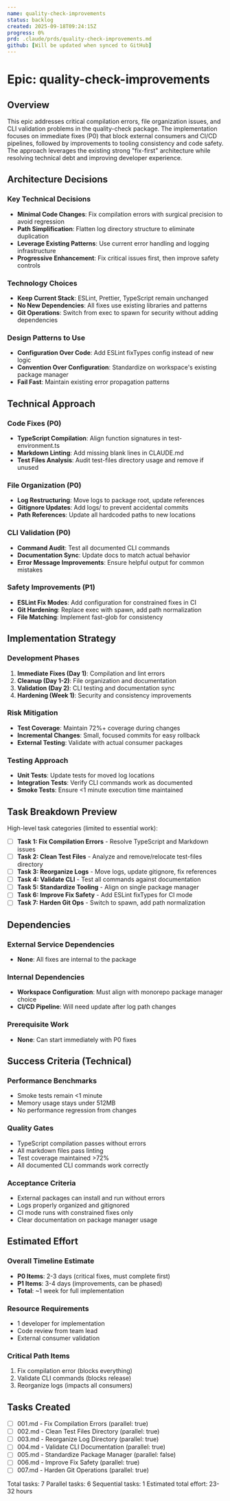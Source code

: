 ```yaml
---
name: quality-check-improvements
status: backlog
created: 2025-09-18T09:24:15Z
progress: 0%
prd: .claude/prds/quality-check-improvements.md
github: [Will be updated when synced to GitHub]
---
```


# Epic: quality-check-improvements

## Overview

This epic addresses critical compilation errors, file organization issues, and
CLI validation problems in the quality-check package. The implementation focuses
on immediate fixes (P0) that block external consumers and CI/CD pipelines,
followed by improvements to tooling consistency and code safety. The approach
leverages the existing strong "fix-first" architecture while resolving technical
debt and improving developer experience.

## Architecture Decisions

### Key Technical Decisions

- **Minimal Code Changes**: Fix compilation errors with surgical precision to
  avoid regression
- **Path Simplification**: Flatten log directory structure to eliminate
  duplication
- **Leverage Existing Patterns**: Use current error handling and logging
  infrastructure
- **Progressive Enhancement**: Fix critical issues first, then improve safety
  controls

### Technology Choices

- **Keep Current Stack**: ESLint, Prettier, TypeScript remain unchanged
- **No New Dependencies**: All fixes use existing libraries and patterns
- **Git Operations**: Switch from exec to spawn for security without adding
  dependencies

### Design Patterns to Use

- **Configuration Over Code**: Add ESLint fixTypes config instead of new logic
- **Convention Over Configuration**: Standardize on workspace's existing package
  manager
- **Fail Fast**: Maintain existing error propagation patterns

## Technical Approach

### Code Fixes (P0)

- **TypeScript Compilation**: Align function signatures in test-environment.ts
- **Markdown Linting**: Add missing blank lines in CLAUDE.md
- **Test Files Analysis**: Audit test-files directory usage and remove if unused

### File Organization (P0)

- **Log Restructuring**: Move logs to package root, update references
- **Gitignore Updates**: Add logs/ to prevent accidental commits
- **Path References**: Update all hardcoded paths to new locations

### CLI Validation (P0)

- **Command Audit**: Test all documented CLI commands
- **Documentation Sync**: Update docs to match actual behavior
- **Error Message Improvements**: Ensure helpful output for common mistakes

### Safety Improvements (P1)

- **ESLint Fix Modes**: Add configuration for constrained fixes in CI
- **Git Hardening**: Replace exec with spawn, add path normalization
- **File Matching**: Implement fast-glob for consistency

## Implementation Strategy

### Development Phases

1. **Immediate Fixes (Day 1)**: Compilation and lint errors
2. **Cleanup (Day 1-2)**: File organization and documentation
3. **Validation (Day 2)**: CLI testing and documentation sync
4. **Hardening (Week 1)**: Security and consistency improvements

### Risk Mitigation

- **Test Coverage**: Maintain 72%+ coverage during changes
- **Incremental Changes**: Small, focused commits for easy rollback
- **External Testing**: Validate with actual consumer packages

### Testing Approach

- **Unit Tests**: Update tests for moved log locations
- **Integration Tests**: Verify CLI commands work as documented
- **Smoke Tests**: Ensure <1 minute execution time maintained

## Task Breakdown Preview

High-level task categories (limited to essential work):

- [ ] **Task 1: Fix Compilation Errors** - Resolve TypeScript and Markdown
      issues
- [ ] **Task 2: Clean Test Files** - Analyze and remove/relocate test-files
      directory
- [ ] **Task 3: Reorganize Logs** - Move logs, update gitignore, fix references
- [ ] **Task 4: Validate CLI** - Test all commands against documentation
- [ ] **Task 5: Standardize Tooling** - Align on single package manager
- [ ] **Task 6: Improve Fix Safety** - Add ESLint fixTypes for CI mode
- [ ] **Task 7: Harden Git Ops** - Switch to spawn, add path normalization

## Dependencies

### External Service Dependencies

- **None**: All fixes are internal to the package

### Internal Dependencies

- **Workspace Configuration**: Must align with monorepo package manager choice
- **CI/CD Pipeline**: Will need update after log path changes

### Prerequisite Work

- **None**: Can start immediately with P0 fixes

## Success Criteria (Technical)

### Performance Benchmarks

- Smoke tests remain <1 minute
- Memory usage stays under 512MB
- No performance regression from changes

### Quality Gates

- TypeScript compilation passes without errors
- All markdown files pass linting
- Test coverage maintained >72%
- All documented CLI commands work correctly

### Acceptance Criteria

- External packages can install and run without errors
- Logs properly organized and gitignored
- CI mode runs with constrained fixes only
- Clear documentation on package manager usage

## Estimated Effort

### Overall Timeline Estimate

- **P0 Items**: 2-3 days (critical fixes, must complete first)
- **P1 Items**: 3-4 days (improvements, can be phased)
- **Total**: ~1 week for full implementation

### Resource Requirements

- 1 developer for implementation
- Code review from team lead
- External consumer validation

### Critical Path Items

1. Fix compilation error (blocks everything)
2. Validate CLI commands (blocks release)
3. Reorganize logs (impacts all consumers)

## Tasks Created

- [ ] 001.md - Fix Compilation Errors (parallel: true)
- [ ] 002.md - Clean Test Files Directory (parallel: true)
- [ ] 003.md - Reorganize Log Directory (parallel: true)
- [ ] 004.md - Validate CLI Documentation (parallel: true)
- [ ] 005.md - Standardize Package Manager (parallel: false)
- [ ] 006.md - Improve Fix Safety (parallel: true)
- [ ] 007.md - Harden Git Operations (parallel: true)

Total tasks: 7 Parallel tasks: 6 Sequential tasks: 1 Estimated total effort:
23-32 hours
